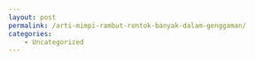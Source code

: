 ```yaml
---
layout: post
permalink: /arti-mimpi-rambut-rontok-banyak-dalam-genggaman/
categories:
    - Uncategorized
---
```


